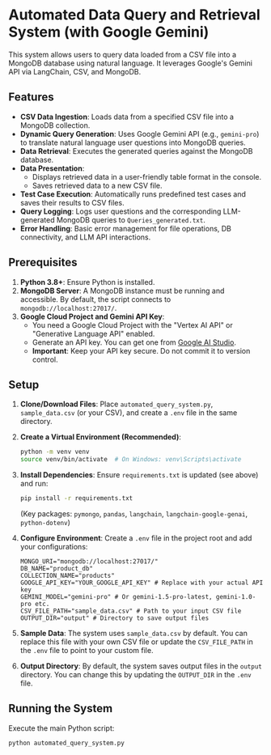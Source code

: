 # Automated Data Query and Retrieval System (with Google Gemini)

This system allows users to query data loaded from a CSV file into a MongoDB database using natural language. It leverages Google's Gemini API via LangChain, CSV, and MongoDB.

## Features

*   **CSV Data Ingestion**: Loads data from a specified CSV file into a MongoDB collection.
*   **Dynamic Query Generation**: Uses Google Gemini API (e.g., `gemini-pro`) to translate natural language user questions into MongoDB queries.
*   **Data Retrieval**: Executes the generated queries against the MongoDB database.
*   **Data Presentation**:
    *   Displays retrieved data in a user-friendly table format in the console.
    *   Saves retrieved data to a new CSV file.
*   **Test Case Execution**: Automatically runs predefined test cases and saves their results to CSV files.
*   **Query Logging**: Logs user questions and the corresponding LLM-generated MongoDB queries to `Queries_generated.txt`.
*   **Error Handling**: Basic error management for file operations, DB connectivity, and LLM API interactions.

## Prerequisites

1.  **Python 3.8+**: Ensure Python is installed.
2.  **MongoDB Server**: A MongoDB instance must be running and accessible. By default, the script connects to `mongodb://localhost:27017/`.
3.  **Google Cloud Project and Gemini API Key**:
    *   You need a Google Cloud Project with the "Vertex AI API" or "Generative Language API" enabled.
    *   Generate an API key. You can get one from [Google AI Studio](https://aistudio.google.com/app/apikey).
    *   **Important**: Keep your API key secure. Do not commit it to version control.

## Setup

1.  **Clone/Download Files**:
    Place `automated_query_system.py`, `sample_data.csv` (or your CSV), and create a `.env` file in the same directory.

2.  **Create a Virtual Environment (Recommended)**:
    ```bash
    python -m venv venv
    source venv/bin/activate  # On Windows: venv\Scripts\activate
    ```

3.  **Install Dependencies**:
    Ensure `requirements.txt` is updated (see above) and run:
    ```bash
    pip install -r requirements.txt
    ```
    (Key packages: `pymongo`, `pandas`, `langchain`, `langchain-google-genai`, `python-dotenv`)

4.  **Configure Environment**:
    Create a `.env` file in the project root and add your configurations:
    ```env
    MONGO_URI="mongodb://localhost:27017/"
    DB_NAME="product_db"
    COLLECTION_NAME="products"
    GOOGLE_API_KEY="YOUR_GOOGLE_API_KEY" # Replace with your actual API key
    GEMINI_MODEL="gemini-pro" # Or gemini-1.5-pro-latest, gemini-1.0-pro etc.
    CSV_FILE_PATH="sample_data.csv" # Path to your input CSV file
    OUTPUT_DIR="output" # Directory to save output files
    ```

5.  **Sample Data**:
    The system uses `sample_data.csv` by default. You can replace this file with your own CSV file or update the `CSV_FILE_PATH` in the `.env` file to point to your custom file.

6.  **Output Directory**:
    By default, the system saves output files in the `output` directory. You can change this by updating the `OUTPUT_DIR` in the `.env` file.

## Running the System

Execute the main Python script:
```bash
python automated_query_system.py
```